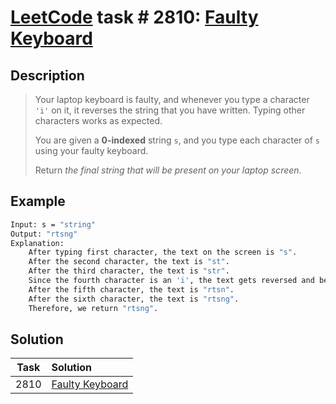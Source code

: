 # [LeetCode][leetcode] task # 2810: [Faulty Keyboard][task]

Description
-----------

> Your laptop keyboard is faulty, and whenever you type a character `'i'` on it,
> it reverses the string that you have written. Typing other characters works as expected.
> 
> You are given a **0-indexed** string `s`, and you type each character of `s` using your faulty keyboard.
> 
> Return _the final string that will be present on your laptop screen_.

Example
-------

```sh
Input: s = "string"
Output: "rtsng"
Explanation: 
    After typing first character, the text on the screen is "s".
    After the second character, the text is "st". 
    After the third character, the text is "str".
    Since the fourth character is an 'i', the text gets reversed and becomes "rts".
    After the fifth character, the text is "rtsn". 
    After the sixth character, the text is "rtsng". 
    Therefore, we return "rtsng".
```

Solution
--------

| Task | Solution                    |
|:----:|:----------------------------|
| 2810 | [Faulty Keyboard][solution] |


[leetcode]: <http://leetcode.com/>
[task]: <https://leetcode.com/problems/faulty-keyboard/>
[solution]: <https://github.com/wellaxis/praxis-leetcode/blob/main/src/main/java/com/witalis/praxis/leetcode/task/h29/p2810/option/Practice.java>
